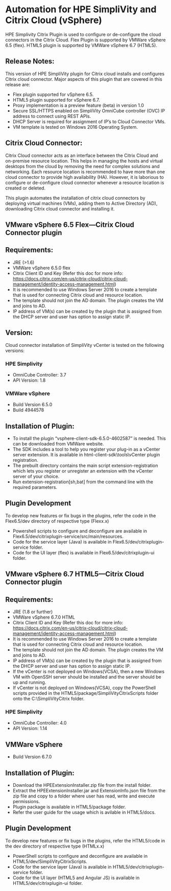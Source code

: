 # Automation for HPE SimpliVity and Citrix Cloud (vSphere)
HPE Simplivity Citrix Plugin is used to configure or de-configure the cloud connectors in the Citrix Cloud.
Flex Plugin is supported by VMWare vSphere 6.5 (flex).
HTML5 plugin is supported by VMWare vSphere 6.7 (HTML5).

## Release Notes:

This version of HPE SimpliVity plugin for Citrix cloud installs and configures Citrix cloud connector. Major aspects of this plugin that are covered in this release are:

-   Flex plugin supported for vSphere 6.5.
-   HTML5 plugin supported for vSphere 6.7.
-	Proxy implementation is a preview feature (beta) in version 1.0
-	Secure SSL/HTTPS enabled on SimpliVity OmniCube controller (OVC) IP address to connect using REST APIs.
-	DHCP Server is required for assignment of IP’s to Cloud Connector VMs.
-	VM template is tested on Windows 2016 Operating System.
 
## Citrix Cloud Connector:
 
Citrix Cloud connector acts as an interface between the Citrix Cloud and on-premise resource location. This helps in managing the hosts and virtual desktops from the cloud by removing the need for complex solutions and networking. Each resource location is recommended to have more than one cloud connector to provide high availability (HA). However, it is laborious to configure or de-configure cloud connector whenever a resource location is created or deleted.

This plugin automates the installation of citrix cloud connectors by deploying virtual machines (VMs), adding them to Active Directory (AD), downloading Citrix cloud connector and installing it.

## VMware vSphere 6.5 Flex—Citrix Cloud Connector plugin 
 
## Requirements:
 
-	JRE (>1.6)
-	VMWare vSphere 6.5.0 flex
-	Citrix Client ID and Key (Refer this doc for more info: https://docs.citrix.com/en-us/citrix-cloud/citrix-cloud-management/identity-access-management.html)
-	It is recommended to use Windows Server 2016 to create a template that is used for connecting Citrix cloud and resource location.
-	The template should not join the AD domain. The plugin creates the VM and joins to AD.
-	IP address of VM(s) can be created by the plugin that is assigned from the DHCP server and user has option to assign static IP.
 
## Version:
 
Cloud connector installation of SimpliVity vCenter is tested on the following versions:

### HPE Simplivity
-	OmniCube Controller: 3.7
-	API Version: 1.8

### VMWare vSphere
-	Build Version 6.5.0
-	Build 4944578

## Installation of Plugin:
-	To install the plugin “vsphere-client-sdk-6.5.0-4602587” is needed. This can be downloaded from VMWare website.
-	The SDK includes a tool to help you register your plug-in as a vCenter server extension. It is available in html-client-sdk\tools\vCenter plugin registration.
-	The prebuilt directory contains the main script extension-registration which lets you register or unregister an extension with the vCenter server of your choice.
-	Run extension-registration[sh,bat] from the command line with the required parameters.

## Plugin Development

To develop new features or fix bugs in the plugins, refer the code in the Flex6.5/dev directory of respective type (Flexx.x)
-	Powershell scripts to configure and deconfigure are available in Flex6.5/dev/citrixplugin-service/src/main/resources.
-	Code for the service layer (Java) is available in Flex6.5/dev/citrixplugin-service folder.
-	Code for the UI layer (flex) is available in Flex6.5/dev/citrixplugin-ui folder.

## VMware vSphere 6.7 HTML5—Citrix Cloud Connector plugin

## Requirements:
 
-	JRE (1.8 or further)
-	VMWare vSphere 6.7.0 HTML
-	Citrix Client ID and Key (Refer this doc for more info: https://docs.citrix.com/en-us/citrix-cloud/citrix-cloud-management/identity-access-management.html)
-	It is recommended to use Windows Server 2016 to create a template that is used for connecting Citrix cloud and resource location.
-	The template should not join the AD domain. The plugin creates the VM and joins to AD.
-	IP address of VM(s) can be created by the plugin that is assigned from the DHCP server and user has option to assign static IP.
-   If the vCenter is not deployed on Windows(VCSA), then a new Windows VM with OpenSSH server should be installed and the server should be up and running.
-   If vCenter is not deployed on Windows(VCSA), copy the PowerShell scripts provided in the HTML5/package/SimpliVityCitrixScripts folder onto the C:\SimpliVityCitrix folder.

### HPE Simplivity
-	OmniCube Controller: 4.0
-	API Version: 1.14

## VMWare vSphere
-   Build Version 6.7.0

## Installation of Plugin:
-	Download the HPEExtensionInstaller.zip file from the install folder.
-	Extract the HPEExtensionInstaller.jar and ExtensionInfo.json file from the zip file and copy to a folder where user has read, write and execute permissions.
-   Plugin package is available in HTML5/package folder. 
-	Refer the user guide for the usage which is avilable in HTML5/docs.

## Plugin Development
To develop new features or fix bugs in the plugins, refer the HTML5/code in the dev directory of respective type (HTMLx.x)
-	PowerShell scripts to configure and deconfigure are available in HTML5/dev/SimpliVityCitrixScripts.
-	Code for the service layer (Java) is available in HTML5/dev/citrixplugin-service folder.
-	Code for the UI layer (HTML5 and Angular JS) is available in HTML5/dev/citrixplugin-ui folder.
